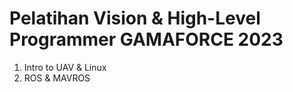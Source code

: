 # Pelatihan Vision & High-Level Programmer GAMAFORCE 2023

1. Intro to UAV & Linux
2. ROS & MAVROS

<!-- test line -->